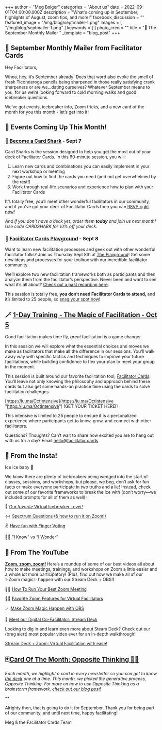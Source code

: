 +++
author = "Meg Bolger"
categories = "About us"
date = 2022-09-01T04:00:00.000Z
description = "What's coming up in September, highlights of August, zoom tips, and more!"
facebook_discussion = ""
featured_image = "/img/blog/septmailer-1.png"
images = [ "/img/blog/septmailer-1.png" ]
keywords = [ ]
photo_cred = ""
title = "🥞 The September Monthly Mailer "
_template = "blog_post"
+++

## 🥞 **September Monthly Mailer from Facilitator Cards**

Hey Facilitators,

Whoa, hey, it’s September already! Does that word also evoke the smell of fresh Ticonderoga pencils being sharpened in those really satisfying crank sharpeners or are we…dating ourselves? Whatever September means to you, for us we’re looking forward to cold morning walks and good icebreaker questions.

We’ve got events, icebreaker info, Zoom tricks, and a new card of the month for you this month - let’s get into it!

## **📆 Events Coming Up This Month!**

### **🦈** [**Become a Card Shark**](https://lu.ma/cardsharks) **- Sept 7**

Card Sharks is the session designed to help you get the most out of your deck of Facilitator Cards. In this 60-minute session, you will:

1. Learn new cards and combinations you can easily implement in your next workshop or meeting
2. Figure out how to find the cards you need (and not get overwhelmed by the rest!)
3. Work through real-life scenarios and experience how to plan with your Facilitator Cards

It’s totally free, you’ll meet other wonderful facilitators in our community, and if you’ve got your deck of Facilitator Cards then you can [RSVP right now](https://lu.ma/cardsharks)!

_And if you don’t have a deck yet, order them **today** and join us next month! Use code CARDSHARK for 10% off your deck._

### **🤸** [**Facilitator Cards Playground**](https://lu.ma/playground) **- Sept 8**

Want to learn new facilitation processes and geek out with other wonderful facilitator folks? Join us Thursday Sept 8th at [The Playground](https://lu.ma/playground)! Get some new ideas and processes for your toolbox with our incredible facilitator community.

We’ll explore two new facilitation frameworks both as participants and then analyze them from the facilitator’s perspective. Never been and want to see what it’s all about? [Check out a past recording here](https://youtu.be/XZwoXwZ9-1g).

This session is totally free, **you don’t need Facilitator Cards to attend,** and it’s limited to 25 people, so [snag your spot now](https://lu.ma/playground)!

## **🪄** [**1-Day Training - The Magic of Facilitation - Oct 5**](https://www.notion.so/September-Monthly-Mailer-c3056122d8434827a6daca53abfb4039)

Good facilitation makes time fly, _great_ facilitation is a game changer.

In this session we will explore what the essential choices and moves we make as facilitators that make all the difference in our sessions. You'll walk away way with specific tactics and techniques to improve your future facilitations, while building confidence to flex your plan to meet your group in the moment.

This session is built around our favorite facilitation tool, [Facilitator Cards](http://facilitator.cards/). You'll leave not only knowing the philosophy and approach behind these cards but also get some hands-on practice time using the cards to solve facilitation challenges.

[https://lu.ma/OctIntensive](https://lu.ma/OctIntensive "https://lu.ma/OctIntensive") (GET YOUR TICKET HERE!)

This intensive is limited to 25 people to ensure it is a personalized experience where participants get to know, grow, and connect with other facilitators.

Questions? Thoughts? Can’t wait to share how excited you are to hang out with us for a day? Email hello@facilitator.cards

## 📸 **From the Insta!**

Ice ice baby 🥶

We _know_ there are plenty of icebreakers being wedged into the start of classes, sessions, and workshops, but please, we beg, don’t ask for fun facts or make everyone participate in two truths and a lie! Instead, check out some of our favorite frameworks to break the ice with (don’t worry—we included prompts for all of them as well)!

🫣 [Our _favorite_ Virtual Icebreaker…ever!](https://www.instagram.com/p/CfZMI-rLAGH/)

↔ [Spectrum Questions (& how to run it on Zoom!)](https://www.instagram.com/p/Cdn7mLCL8_V/)

✌️ [Have fun with Finger Voting](https://www.instagram.com/p/CdV4TZcrki6/)

🤷‍♀️ [”I Know” vs “I Wonder”](https://www.instagram.com/p/Ccx87W9rdOq/)

## 🔴 From The YouTube

[**Zoom, zoom, zoom!**](https://youtu.be/gTIcIzKjGjg) Here’s a roundup of some of our best videos all about how to make meetings, trainings, and workshops on Zoom a little easier and a whole lot more participatory! (Plus, find out how we make all of our ✨Zoom magic✨ happen with our Stream Deck + OBS!)

🏃‍♀️ [How To Run Your Best Zoom Meeting](https://youtu.be/LdAWRpADzG4)

🧑‍🏫 [Favorite Zoom Features for Virtual Facilitators](https://youtu.be/Sr-UU3Edr54)

🪄 [Make Zoom Magic Happen with OBS](https://youtu.be/wW1E4PtDz9k)

📲 [Meet our Digital Co-Facilitator: Stream Deck](https://youtu.be/uu9zbZkIKcI)

Looking to dig in and learn even more about Steam Deck? Check out our (brag alert) most popular video ever for an in-depth walkthrough!

[Stream Deck + Zoom: Virtual Facilitation with ease!](https://youtu.be/_8uZ40_z2Dc)

## 🃏[Card Of The Month: Opposite Thinking 🔁🤔]()

_Each month, we highlight a card in every newsletter so you can get to know_ [_the deck_](http://shop.facilitator.cards) _one at a time. This month, we picked the generative process, Opposite Thinking. For more on how to use Opposite Thinking as a brainstorm framework,_ [_check out our blog post!_](https://www.facilitator.cards/blog/september-card-of-the-month-opposite-thinking/)

\**

Alrighty then, that is going to do it for September. Thank you for being part of our community, and until next time, happy facilitating!

Meg & the Facilitator Cards Team
